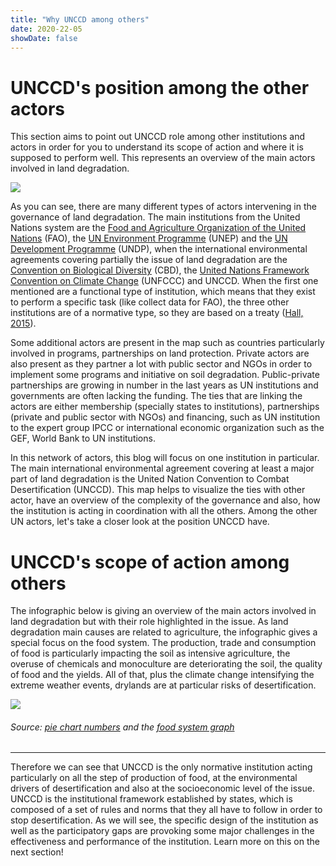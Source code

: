 ```yaml
---
title: "Why UNCCD among others"
date: 2020-22-05
showDate: false
---
```


# UNCCD's position among the other actors

This section aims to point out UNCCD role among other institutions and actors in order for you to understand its scope of action and where it is supposed to perform well. This represents an overview of the main actors involved in land degradation.

![](/actorsmap.png)

As you can see, there are many different types of actors intervening in the governance of land degradation. The main institutions from the United Nations system are the [Food and Agriculture Organization of the United Nations](http://www.fao.org/home/en/) (FAO), the [UN Environment Programme](https://www.unep.org/) (UNEP) and the [UN Development Programme](https://www.undp.org/) (UNDP), when the international environmental agreements covering partially the issue of land degradation are the [Convention on Biological Diversity](https://www.cbd.int/) (CBD), the [United Nations Framework Convention on Climate Change](https://unfccc.int/) (UNFCCC) and UNCCD. When the first one mentioned are a functional type of institution, which means that they exist to perform a specific task (like collect data for FAO), the three other institutions are of a normative type, so they are based on a treaty ([Hall, 2015](https://direct.mit.edu/glep/article/15/2/79/14827/Money-or-Mandate-Why-International-Organizations)).

Some additional actors are present in the map such as countries particularly involved in programs, partnerships on land protection. Private actors are also present as they partner a lot with public sector and NGOs in order to implement some programs and initiative on soil degradation. Public-private partnerships are growing in number in the last years as UN institutions and governments are often lacking the funding. The ties that are linking the actors are either membership (specially states to institutions), partnerships (private and public sector with NGOs) and financing, such as UN institution to the expert group IPCC or international economic organization such as the GEF, World Bank to UN institutions. 

In this network of actors, this blog will focus on one institution in particular. The main international environmental agreement covering at least a major part of land degradation is the United Nation Convention to Combat Desertification (UNCCD). This map helps to visualize the ties with other actor, have an overview of the complexity of the governance and also, how the institution is acting in coordination with all the others. Among the other UN actors, let's take a closer look at the position UNCCD have. 


# UNCCD's scope of action among others

The infographic below is giving an overview of the main actors involved in land degradation but with their role highlighted in the issue. As land degradation main causes are related to agriculture, the infographic gives a special focus on the food system. The production, trade and consumption of food is particularly impacting the soil as intensive agriculture, the overuse of chemicals and monoculture are deteriorating the soil, the quality of food and the yields. All of that, plus the climate change intensifying the extreme weather events, drylands are at particular risks of desertification. 


![](/info.png)

###### Source: [pie chart numbers](https://www.researchgate.net/requests/r88282456) and the [food system graph](https://www.iisd.org/articles/visual-representations-food-systems)

---

Therefore we can see that UNCCD is the only normative institution acting particularly on all the step of production of food, at the environmental drivers of desertification and also at the socioeconomic level of the issue. UNCCD is the institutional framework established by states, which is composed of a set of rules and norms that they all have to follow in order to stop desertification. As we will see, the specific design of the institution as well as the participatory gaps are provoking some major challenges in the effectiveness and performance of the institution. Learn more on this on the next section!





